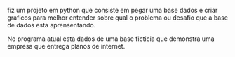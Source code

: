 fiz um projeto em python que consiste em pegar uma base dados e criar graficos para melhor entender sobre qual o problema ou desafio que a base de dados esta aprensentando.

No programa atual esta dados de uma base ficticia que demonstra uma empresa que entrega planos de internet. 
